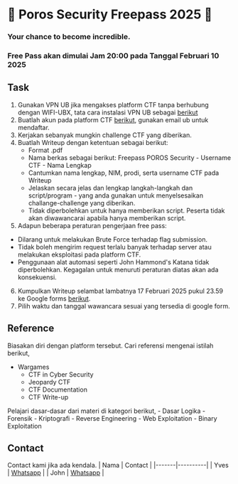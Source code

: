 # 🚩 Poros Security Freepass 2025 🚩
### Your chance to become incredible.

### Free Pass akan dimulai Jam 20:00 pada Tanggal Februari 10 2025

## Task
1. Gunakan VPN UB jika mengakses platform CTF tanpa berhubung dengan WIFI-UBX, tata cara instalasi VPN UB sebagai [berikut](https://bits.ub.ac.id/katalog-layanan/layanan-komunikasi/vpn-ub/)
2. Buatlah akun pada platform CTF [berikut](http://10.34.4.147), gunakan email ub untuk mendaftar.
3. Kerjakan sebanyak mungkin challenge CTF yang diberikan.
4. Buatlah Writeup dengan ketentuan sebagai berikut:
	- Format .pdf
	- Nama berkas sebagai berikut: Freepass POROS Security - Username CTF - Nama Lengkap
	- Cantumkan nama lengkap, NIM, prodi, serta username CTF pada Writeup
	- Jelaskan secara jelas dan lengkap langkah-langkah dan script/program - yang anda gunakan untuk menyelsesaikan challange-challenge yang diberikan.
	- Tidak diperbolehkan untuk hanya memberikan script. Peserta tidak akan diwawancarai apabila hanya memberikan script.
5. Adapun beberapa peraturan pengerjaan free pass:
  - Dilarang untuk melakukan Brute Force terhadap flag submission. 
  - Tidak boleh mengirim request terlalu banyak terhadap server atau melakukan eksploitasi pada platform CTF.
  - Penggunaan alat automasi seperti John Hammond's Katana tidak diperbolehkan.
Kegagalan untuk menuruti peraturan diatas akan ada konsekuensi.
6. Kumpulkan Writeup selambat lambatnya 17 Februari 2025 pukul 23.59 ke Google forms [berikut](https://docs.google.com/forms/d/e/1FAIpQLSeZU4DrV01juO9oDzWWPG3kuGUlkqQrASoOMLFxsrQ215cypA/viewform?usp=dialog).
7. Pilih waktu dan tanggal wawancara sesuai yang tersedia di google form.

## Reference
Biasakan diri dengan platform tersebut. Cari referensi mengenai istilah berikut,
  - Wargames
	- CTF in Cyber Security
	- Jeopardy CTF
	- CTF Documentation
	- CTF Write-up

Pelajari dasar-dasar dari materi di kategori berikut,
	- Dasar Logika
	- Forensik
	- Kriptografi
	- Reverse Engineering
	- Web Exploitation
	- Binary Exploitation

 ## Contact
 Contact kami jika ada kendala.
 | Nama  | Contact |
|-------|----------|
| Yves | [Whatsapp](https://wa.me/08176901302)   |
| John | [Whatsapp](https://wa.me/82272428112)  |
 
